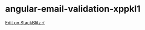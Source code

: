 # angular-email-validation-xppkl1

[Edit on StackBlitz ⚡️](https://stackblitz.com/edit/angular-email-validation-xppkl1)